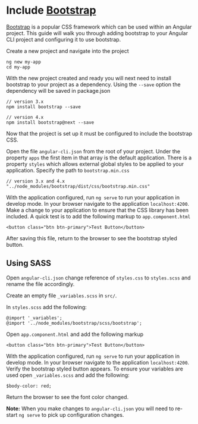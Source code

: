 <!-- Links in /docs/documentation should NOT have `.md` at the end, because they end up in our wiki at release. -->

# Include [Bootstrap](http://getbootstrap.com/)

[Bootstrap](http://getbootstrap.com/) is a popular CSS framework which can be used within an Angular project.
This guide will walk you through adding bootstrap to your Angular CLI project and configuring it to use bootstrap.

Create a new project and navigate into the project
```
ng new my-app
cd my-app
```

With the new project created and ready you will next need to install bootstrap to your project as a dependency.
Using the `--save` option the dependency will be saved in package.json
```
// version 3.x
npm install bootstrap --save

// version 4.x
npm install bootstrap@next --save
```

Now that the project is set up it must be configured to include the bootstrap CSS.

Open the file `angular-cli.json` from the root of your project.
Under the property `apps` the first item in that array is the default application.
There is a property `styles` which allows external global styles to be applied to your application.
Specify the path to `bootstrap.min.css`
```
// version 3.x and 4.x
"../node_modules/bootstrap/dist/css/bootstrap.min.css"
```

With the application configured, run `ng serve` to run your application in develop mode.
In your browser navigate to the application `localhost:4200`.
Make a change to your application to ensure that the CSS library has been included.
A quick test is to add the following markup to `app.component.html`
```
<button class="btn btn-primary">Test Button</button>
```
After saving this file, return to the browser to see the bootstrap styled button.

## Using SASS
Open `angular-cli.json` change reference of `styles.css` to `styles.scss` and rename the file accordingly.

Create an empty file `_variables.scss` in `src/`.

In `styles.scss` add the following:

```
@import '_variables';
@import '../node_modules/bootstrap/scss/bootstrap';
```

Open `app.component.html` and add the following markup
```
<button class="btn btn-primary">Test Button</button>
```
With the application configured, run `ng serve` to run your application in develop mode.
In your browser navigate to the application `localhost:4200`.
Verify the bootstrap styled button appears.
To ensure your variables are used open `_variables.scss` and add the following:
```
$body-color: red;
```
Return the browser to see the font color changed.

**Note:** When you make changes to `angular-cli.json` you will need to re-start `ng serve` to pick up configuration changes.
